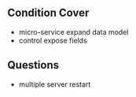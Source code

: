 ## Condition Cover

* micro-service expand data model
* control expose fields

## Questions

* multiple server restart
